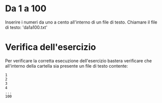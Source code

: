 # Da 1 a 100
Inserire i numeri da uno a cento all'interno di un file di testo. Chiamare il file di testo: 'da1a100.txt'

# Verifica dell'esercizio
Per verificare la corretta esecuzione dell'esercizio bastera verificare che all'interno della cartella sia presente un file di testo contente: 
```
1
2
3
4
...
100
```